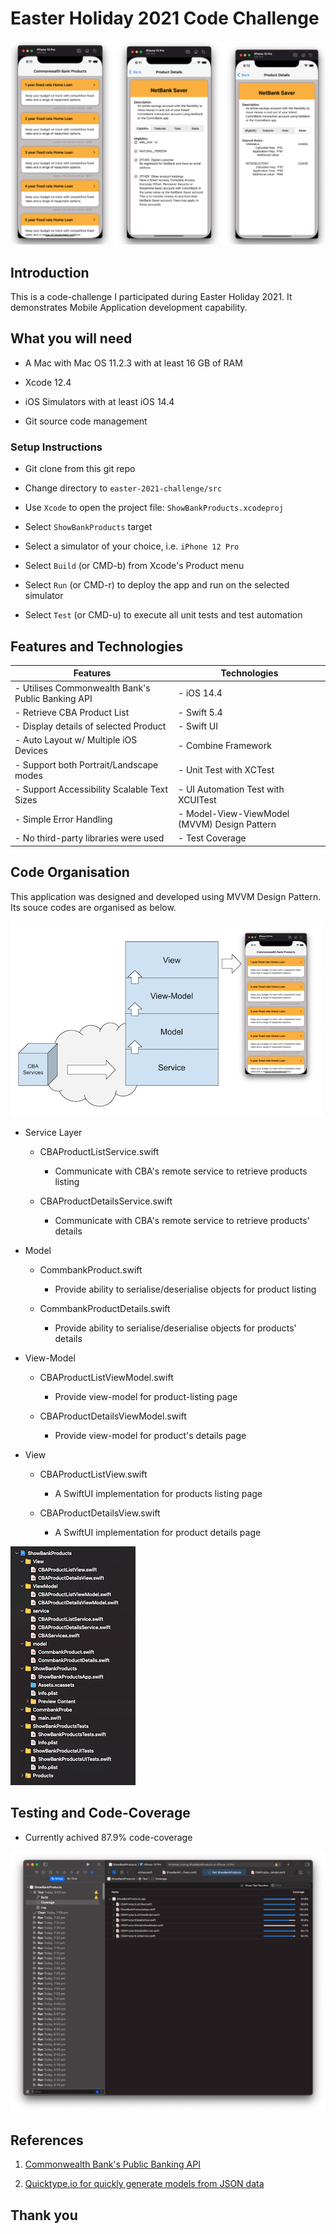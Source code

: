 # Easter Holiday 2021 Code Challenge

![](doc/res/cba-products.png)

## Introduction

This is a code-challenge I participated during Easter Holiday 2021. It demonstrates Mobile Application development capability.

## What you will need

- A Mac with Mac OS 11.2.3 with at least 16 GB of RAM

- Xcode 12.4

- iOS Simulators with at least iOS 14.4

- Git source code management 

### Setup Instructions

- Git clone from this git repo

- Change directory to `easter-2021-challenge/src`

- Use `Xcode` to open the project file: `ShowBankProducts.xcodeproj`

- Select `ShowBankProducts` target

- Select a simulator of your choice, i.e. `iPhone 12 Pro`

- Select `Build` (or CMD-b) from Xcode's Product menu

- Select `Run` (or CMD-r) to deploy the app and run on the selected simulator

- Select `Test` (or CMD-u) to execute all unit tests and test automation

## Features and Technologies

| Features | Technologies |
|----------|--------------|
| - Utilises Commonwealth Bank's Public Banking API | - iOS 14.4 |
| - Retrieve CBA Product List | - Swift 5.4 |
| - Display details of selected Product | - Swift UI |
| - Auto Layout w/ Multiple iOS Devices | - Combine Framework |
| - Support both Portrait/Landscape modes | - Unit Test with XCTest |
| - Support Accessibility Scalable Text Sizes | - UI Automation Test with XCUITest |
| - Simple Error Handling | - Model-View-ViewModel (MVVM) Design Pattern |
| - No third-party libraries were used | - Test Coverage |

## Code Organisation

This application was designed and developed using MVVM Design Pattern. Its souce codes are organised as below.

![](doc/res/easter-challenge-arch.png)

- Service Layer
    - CBAProductListService.swift
        - Communicate with CBA's remote service to retrieve products listing

    - CBAProductDetailsService.swift
        - Communicate with CBA's remote service to retrieve products' details

- Model
    - CommbankProduct.swift
        - Provide ability to serialise/deserialise objects for product listing

    - CommbankProductDetails.swift
        - Provide ability to serialise/deserialise objects for products' details

- View-Model
    - CBAProductListViewModel.swift
        - Provide view-model for product-listing page

    - CBAProductDetailsViewModel.swift
        - Provide view-model for product's details page

- View
    - CBAProductListView.swift
        - A SwiftUI implementation for products listing page
    
    - CBAProductDetailsView.swift
        - A SwiftUI implementation for product details page


![](doc/res/prj-structure.png)

## Testing and Code-Coverage

- Currently achived 87.9% code-coverage

![](doc/res/test-coverage.png)


## References

1. [Commonwealth Bank's Public Banking API](https://www.commbank.com.au/developer/documentation/Products)

2. [Quicktype.io for quickly generate models from JSON data](https://quicktype.io)

## Thank you
